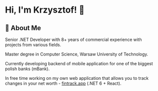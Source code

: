 
# Hi, I'm Krzysztof! 👋

## 🚀 About Me
Senior .NET Developer with 8+ years of commercial experience with projects from various fields.

Master degree in Computer Science, Warsaw University of Technology.

Currently developing backend of mobile application for one of the biggest polish banks (mBank).

In free time working on my own web application that allows you to track changes in your net worth - [fintrack.app](https://github.com/czuchrak/fintrack) (.NET 6 + React).
